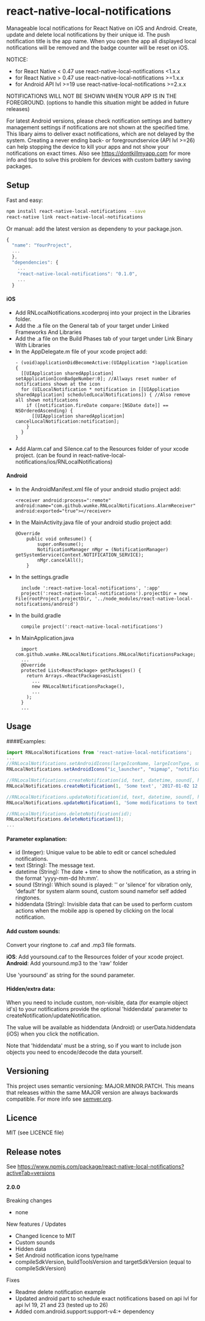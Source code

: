 # react-native-local-notifications
Manageable local notifications for React Native on iOS and Android. Create, update and delete local notifications by their unique id. The push notification title is the app name. When you open the app all displayed local notifications will be removed and the badge counter will be reset on iOS. 

NOTICE:
- for React Native < 0.47 use react-native-local-notifications <1.x.x
- for React Native > 0.47 use react-native-local-notifications >=1.x.x
- for Android API lvl >=19 use react-native-local-notifications >=2.x.x

NOTIFICATIONS WILL NOT BE SHOWN WHEN YOUR APP IS IN THE FOREGROUND. (options to handle this situation might be added in future releases)

For latest Android versions, please check notification settings and battery management settings if notifications are not shown at the specified time. This libary aims to deliver exact notifications, which are not delayed by the system.
Creating a never ending back- or foregroundservice (API lvl >=26) can help stopping the device to kill your apps and not show your notifications on exact times. 
Also see https://dontkillmyapp.com for more info and tips to solve this problem for devices with custom battery saving packages.

## Setup

Fast and easy:
```bash
npm install react-native-local-notifications --save
react-native link react-native-local-notifications
```

Or manual: add the latest version as dependeny to your package.json.

```javascript
{
  "name": "YourProject",
  ...
  },
  "dependencies": {
    ...
    "react-native-local-notifications": "0.1.0",
    ...
  }
```

#### iOS
* Add RNLocalNotifications.xcoderproj into your project in the Libraries folder.
* Add the .a file on the General tab of your target under Linked Frameworks And Libraries
* Add the .a file on the Build Phases tab of your target under Link Binary With Libraries
* In the AppDelegate.m file of your xcode project add:
    ```
    - (void)applicationDidBecomeActive:(UIApplication *)application
    {
      [[UIApplication sharedApplication] setApplicationIconBadgeNumber:0]; //Allways reset number of notifications shown at the icon
      for (UILocalNotification * notification in [[UIApplication sharedApplication] scheduledLocalNotifications]) { //Also remove all shown notifications
        if ([notification.fireDate compare:[NSDate date]] == NSOrderedAscending) {
          [[UIApplication sharedApplication] cancelLocalNotification:notification];
        }
      }
    }
    ```
* Add Alarm.caf and Silence.caf to the Resources folder of your xcode project. (can be found in react-native-local-notifications/ios/RNLocalNotifications)

#### Android
* In the AndroidManifest.xml file of your android studio project add:
    ```
    <receiver android:process=":remote" android:name="com.github.wumke.RNLocalNotifications.AlarmReceiver" android:exported="true"></receiver>
    ```
* In the MainActivity.java file of your android studio project add:
  ```
  @Override
      public void onResume() {
          super.onResume();
          NotificationManager nMgr = (NotificationManager) getSystemService(Context.NOTIFICATION_SERVICE);
          nMgr.cancelAll();
      }
  ```
* In the settings.gradle
  ```
    include ':react-native-local-notifications', ':app'
    project(':react-native-local-notifications').projectDir = new File(rootProject.projectDir, '../node_modules/react-native-local-notifications/android')
  ```
* In the build.gradle
  ```
    compile project(':react-native-local-notifications')
  ```
* In MainApplication.java
  ```
    import com.github.wumke.RNLocalNotifications.RNLocalNotificationsPackage;
    ...
    @Override
    protected List<ReactPackage> getPackages() {
      return Arrays.<ReactPackage>asList(
        ...
        new RNLocalNotificationsPackage(),
        ...
      );
    }
    ...
  ```
## Usage

####Examples:
```javascript
import RNLocalNotifications from 'react-native-local-notifications';
...
//RNLocalNotifications.setAndroidIcons(largeIconName, largeIconType, smallIconName, smallIconType);
RNLocalNotifications.setAndroidIcons("ic_launcher", "mipmap", "notification_small", "drawable"); //this are the default values, this function is optional

//RNLocalNotifications.createNotification(id, text, datetime, sound[, hiddendata]);
RNLocalNotifications.createNotification(1, 'Some text', '2017-01-02 12:30', 'default');

//RNLocalNotifications.updateNotification(id, text, datetime, sound[, hiddendata]);
RNLocalNotifications.updateNotification(1, 'Some modifications to text', '2017-01-02 12:35', 'silence');

//RNLocalNotifications.deleteNotification(id);
RNLocalNotifications.deleteNotification(1);
...
```
#### Parameter explanation:
* id (Integer): Unique value to be able to edit or cancel scheduled notifications.
* text (String): The message text.
* datetime (String): The date + time to show the notification, as a string in the format 'yyyy-mm-dd hh:mm'.
* sound (String): Which sound is played: '' or 'silence' for vibration only, 'default' for system alarm sound, custom sound namefor self added ringtones.
* hiddendata (String): Invisible data that can be used to perform custom actions when the mobile app is opened by clicking on the local notification.

#### Add custom sounds:

Convert your ringtone to .caf and .mp3 file formats.

__iOS__: Add yoursound.caf to the Resources folder of your xcode project.  
__Android__: Add yoursound.mp3 to the 'raw' folder

Use 'yoursound' as string for the sound parameter.

#### Hidden/extra data:

When you need to include custom, non-visible, data (for example object id's) to your notifications provide the optional 'hiddendata' parameter to createNotification/updateNotification.

The value will be available as hiddendata (Android) or userData.hiddendata (iOS) when you click the notification.

Note that 'hiddendata' must be a string, so if you want to include json objects you need to encode/decode the data yourself.

## Versioning

This project uses semantic versioning: MAJOR.MINOR.PATCH.
This means that releases within the same MAJOR version are always backwards compatible. For more info see [semver.org](http://semver.org/).

## Licence

MIT (see LICENCE file)

## Release notes

See https://www.npmjs.com/package/react-native-local-notifications?activeTab=versions

#### 2.0.0

Breaking changes
- none

New features / Updates
- Changed licence to MIT
- Custom sounds
- Hidden data
- Set Android notification icons type/name
- compileSdkVersion, buildToolsVersion and targetSdkVersion (equal to compileSdkVersion)

Fixes
- Readme delete notification example
- Updated android part to schedule exact notifications based on api lvl for api lvl 19, 21 and 23 (tested up to 26)
- Added com.android.support:support-v4:+ dependency
